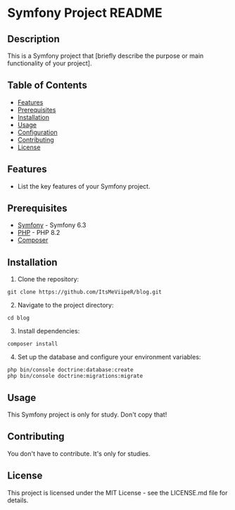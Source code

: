# Symfony Project README

## Description

This is a Symfony project that [briefly describe the purpose or main functionality of your project].

## Table of Contents

- [Features](#features)
- [Prerequisites](#prerequisites)
- [Installation](#installation)
- [Usage](#usage)
- [Configuration](#configuration)
- [Contributing](#contributing)
- [License](#license)

## Features

- List the key features of your Symfony project.

## Prerequisites

- [Symfony](https://symfony.com/) - Symfony 6.3
- [PHP](https://www.php.net/) - PHP 8.2
- [Composer](https://getcomposer.org/)

## Installation

1. Clone the repository:

```shell
git clone https://github.com/ItsMeViipeR/blog.git
````

2. Navigate to the project directory:

```shell
cd blog
```

3. Install dependencies:

```shell
composer install
```

4. Set up the database and configure your environment variables:

```shell
php bin/console doctrine:database:create
php bin/console doctrine:migrations:migrate
```

## Usage

This Symfony project is only for study. Don't copy that!

## Contributing

You don't have to contribute. It's only for studies.

## License

This project is licensed under the MIT License - see the LICENSE.md file for details.